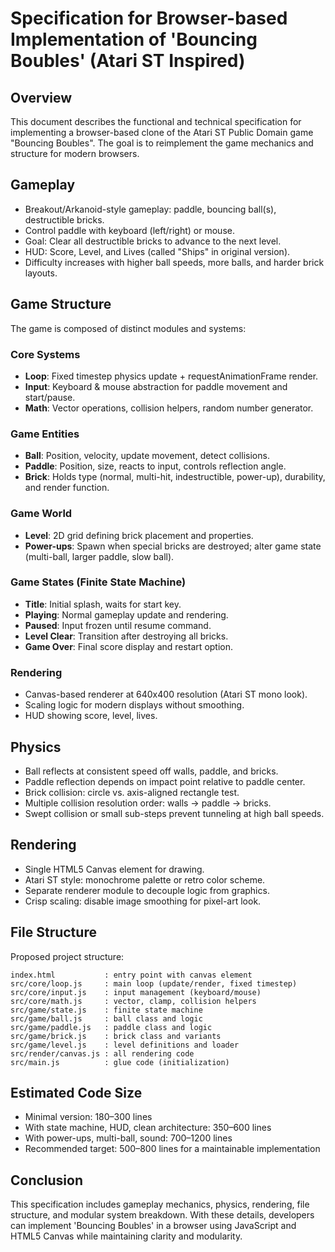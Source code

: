 # Specification for Browser-based Implementation of 'Bouncing Boubles' (Atari ST Inspired)

## Overview
This document describes the functional and technical specification for implementing a browser-based clone of the Atari ST
Public Domain game "Bouncing Boubles". The goal is to reimplement the game mechanics and structure for modern browsers.

## Gameplay
- Breakout/Arkanoid-style gameplay: paddle, bouncing ball(s), destructible bricks.
- Control paddle with keyboard (left/right) or mouse.
- Goal: Clear all destructible bricks to advance to the next level.
- HUD: Score, Level, and Lives (called "Ships" in original version).
- Difficulty increases with higher ball speeds, more balls, and harder brick layouts.

## Game Structure
The game is composed of distinct modules and systems:

### Core Systems
- **Loop**: Fixed timestep physics update + requestAnimationFrame render.
- **Input**: Keyboard & mouse abstraction for paddle movement and start/pause.
- **Math**: Vector operations, collision helpers, random number generator.

### Game Entities
- **Ball**: Position, velocity, update movement, detect collisions.
- **Paddle**: Position, size, reacts to input, controls reflection angle.
- **Brick**: Holds type (normal, multi-hit, indestructible, power-up), durability, and render function.

### Game World
- **Level**: 2D grid defining brick placement and properties.
- **Power-ups**: Spawn when special bricks are destroyed; alter game state (multi-ball, larger paddle, slow ball).

### Game States (Finite State Machine)
- **Title**: Initial splash, waits for start key.
- **Playing**: Normal gameplay update and rendering.
- **Paused**: Input frozen until resume command.
- **Level Clear**: Transition after destroying all bricks.
- **Game Over**: Final score display and restart option.

### Rendering
- Canvas-based renderer at 640x400 resolution (Atari ST mono look).
- Scaling logic for modern displays without smoothing.
- HUD showing score, level, lives.

## Physics
- Ball reflects at consistent speed off walls, paddle, and bricks.
- Paddle reflection depends on impact point relative to paddle center.
- Brick collision: circle vs. axis-aligned rectangle test.
- Multiple collision resolution order: walls → paddle → bricks.
- Swept collision or small sub-steps prevent tunneling at high ball speeds.

## Rendering
- Single HTML5 Canvas element for drawing.
- Atari ST style: monochrome palette or retro color scheme.
- Separate renderer module to decouple logic from graphics.
- Crisp scaling: disable image smoothing for pixel-art look.

## File Structure
Proposed project structure:

```
index.html           : entry point with canvas element
src/core/loop.js     : main loop (update/render, fixed timestep)
src/core/input.js    : input management (keyboard/mouse)
src/core/math.js     : vector, clamp, collision helpers
src/game/state.js    : finite state machine
src/game/ball.js     : ball class and logic
src/game/paddle.js   : paddle class and logic
src/game/brick.js    : brick class and variants
src/game/level.js    : level definitions and loader
src/render/canvas.js : all rendering code
src/main.js          : glue code (initialization)
```

## Estimated Code Size
- Minimal version: 180–300 lines
- With state machine, HUD, clean architecture: 350–600 lines
- With power-ups, multi-ball, sound: 700–1200 lines
- Recommended target: 500–800 lines for a maintainable implementation

## Conclusion
This specification includes gameplay mechanics, physics, rendering, file structure, and modular system breakdown. 
With these details, developers can implement 'Bouncing Boubles' in a browser using JavaScript and HTML5 Canvas while 
maintaining clarity and modularity.
